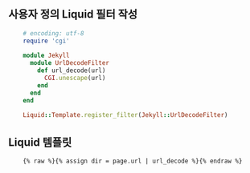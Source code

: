 ---
---
## 사용자 정의 Liquid 필터 작성
```ruby
    # encoding: utf-8
    require 'cgi'
    
    module Jekyll
      module UrlDecodeFilter
        def url_decode(url)
          CGI.unescape(url)
        end
      end
    end
    
    Liquid::Template.register_filter(Jekyll::UrlDecodeFilter)
```

## Liquid 템플릿
```html
    {% raw %}{% assign dir = page.url | url_decode %}{% endraw %}
```